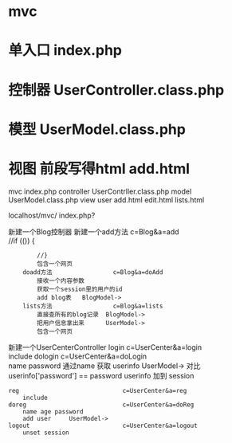 # mvc
# 单入口 index.php
# 控制器 UserController.class.php
# 模型 UserModel.class.php
# 视图 前段写得html  add.html
mvc
	index.php
	controller
		UserContrller.class.php
	model
		UserModel.class.php
	view
		user
			add.html
			edit.html
			lists.html


localhost/mvc/
index.php? 

新建一个Blog控制器
	新建一个add方法      				c=Blog&a=add    
			//if (()) {

			//}     
			包含一个网页
		doadd方法					c=Blog&a=doAdd         
			接收一个内容参数
			获取一个session里的用户的id   
			add blog表 	BlogModel->
		lists方法					c=Blog&a=lists         
			直接查所有的blog记录  BlogModel->
			把用户信息拿出来      UserModel->
			包含一个网页


新建一个UserCenterController 
	login							c=UserCenter&a=login         
		include 
	dologin							c=UserCenter&a=doLogin    
		name password
		通过name 获取 userinfo   UserModel->
		对比 userinfo['password'] == password
			userinfo 加到  session

	reg								c=UserCenter&a=reg    
		include
	doreg							c=UserCenter&a=doReg    
		name age password
		add user     UserModel->
	logout							c=UserCenter&a=logout    
		unset session